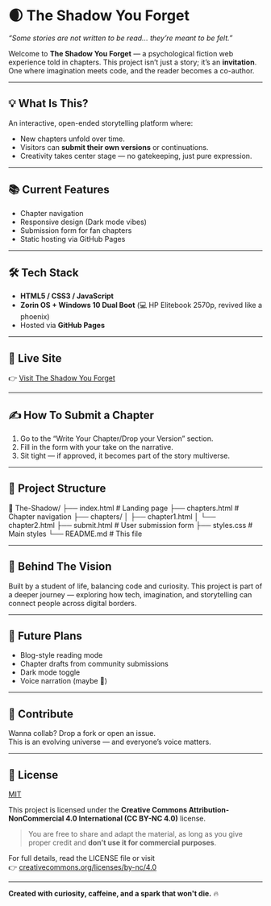 # 🌒 The Shadow You Forget

_“Some stories are not written to be read... they’re meant to be felt.”_

Welcome to **The Shadow You Forget** — a psychological fiction web experience told in chapters. This project isn’t just a story; it’s an **invitation**. One where imagination meets code, and the reader becomes a co-author.

---

## 💡 What Is This?

An interactive, open-ended storytelling platform where:

- New chapters unfold over time.
- Visitors can **submit their own versions** or continuations.
- Creativity takes center stage — no gatekeeping, just pure expression.

---

## 📚 Current Features
- Chapter navigation
- Responsive design (Dark mode vibes)
- Submission form for fan chapters
- Static hosting via GitHub Pages

---

## 🛠 Tech Stack

- **HTML5 / CSS3 / JavaScript**
- **Zorin OS + Windows 10 Dual Boot** (💻 HP Elitebook 2570p, revived like a phoenix)
- Hosted via **GitHub Pages**

---

## 🚀 Live Site

👉 [Visit The Shadow You Forget](https://dropout-22.github.io/The-Shadow/)  

---

## ✍️ How To Submit a Chapter

1. Go to the “Write Your Chapter/Drop your Version” section.
2. Fill in the form with your take on the narrative.
3. Sit tight — if approved, it becomes part of the story multiverse.

---

## 📁 Project Structure
📂 The-Shadow/
├── index.html # Landing page
├── chapters.html # Chapter navigation
├── chapters/
│ ├── chapter1.html
│ └── chapter2.html
├── submit.html # User submission form
├── styles.css # Main styles
└── README.md # This file


---

## 🧠 Behind The Vision

Built by a student of life, balancing code and curiosity. This project is part of a deeper journey — exploring how tech, imagination, and storytelling can connect people across digital borders.

---

## 🌱 Future Plans

- Blog-style reading mode
- Chapter drafts from community submissions
- Dark mode toggle
- Voice narration (maybe 👀)

---

## 🤝 Contribute

Wanna collab? Drop a fork or open an issue.  
This is an evolving universe — and everyone’s voice matters.

---

## 🧠 License

[MIT](LICENSE)

This project is licensed under the **Creative Commons Attribution-NonCommercial 4.0 International (CC BY-NC 4.0)** license.

> You are free to share and adapt the material, as long as you give proper credit and **don’t use it for commercial purposes**.

For full details, read the LICENSE file or visit  
👉 [creativecommons.org/licenses/by-nc/4.0](https://creativecommons.org/licenses/by-nc/4.0/)

---

**Created with curiosity, caffeine, and a spark that won't die.** 🔥

